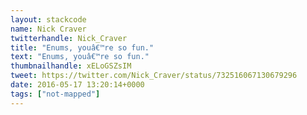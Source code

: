 ```yaml
---
layout: stackcode
name: Nick Craver
twitterhandle: Nick_Craver
title: "Enums, youâ€™re so fun."
text: "Enums, youâ€™re so fun."
thumbnailhandle: xELoGSZsIM
tweet: https://twitter.com/Nick_Craver/status/732516067130679296
date: 2016-05-17 13:20:14+0000
tags: ["not-mapped"]
---
```

